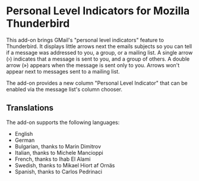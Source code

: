 ﻿Personal Level Indicators for Mozilla Thunderbird
=================================================

This add-on brings GMail's "personal level indicators" feature to Thunderbird. It displays little arrows next the emails subjects so you can tell if a message was addressed to you, a group, or a mailing list. A single arrow (›) indicates that a message is sent to you, and a group of others. A double arrow (») appears when the message is sent only to you. Arrows won't appear next to messages sent to a mailing list.

The add-on provides a new column "Personal Level Indicator" that can be enabled via the message list's column chooser.

Translations
------------
The add-on supports the following languages:

* English
* German
* Bulgarian, thanks to Marin Dimitrov
* Italian, thanks to Michele Mancioppi
* French, thanks to Ihab El Alami
* Swedish, thanks to Mikael Hiort af Ornäs
* Spanish, thanks to Carlos Pedrinaci
